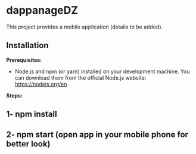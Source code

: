 # dappanageDZ

This project provides a mobile application (details to be added).

## Installation

**Prerequisites:**

- Node.js and npm (or yarn) installed on your development machine. You can download them from the official Node.js website: https://nodejs.org/en

**Steps:**

## 1- npm install 
## 2- npm start (open app in your mobile phone for better look) 

